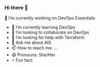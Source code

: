 ### Hi there 👋
🔭 I’m currently working on DevOps Essentials
- 🌱 I’m currently learning DevOps
- 👯 I’m looking to collaborate on DevOps
- 🤔 I’m looking for help with Terraform
- 💬 Ask me about AIS
- 📫 How to reach me: ...
- 😄 Pronouns: She/Her
- ⚡ Fun fact:
<!--
**tulikapgit/tulikapgit** is a ✨ _special_ ✨ repository because its `README.md` (this file) appears on your GitHub profile.

Here are some ideas to get you started:

- 🔭 I’m currently working on ...
- 🌱 I’m currently learning ...
- 👯 I’m looking to collaborate on ...
- 🤔 I’m looking for help with ...
- 💬 Ask me about ...
- 📫 How to reach me: ...
- 😄 Pronouns: ...
- ⚡ Fun fact: ...
-->
